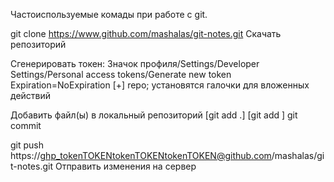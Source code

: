 Частоиспользуемые комады при работе с git.

git clone https://www.github.com/mashalas/git-notes.git		Скачать репозиторий

Сгенерировать токен:
Значок профиля/Settings/Developer Settings/Personal access tokens/Generate new token
Expiration=NoExpiration
[+] repo; установятся галочки для вложенных действий

Добавить файл(ы) в локальный репозиторий
[git add .] [git add <filename>]
git commit

git push https://ghp_tokenTOKENtokenTOKENtokenTOKEN@github.com/mashalas/git-notes.git	Отправить изменения на сервер

